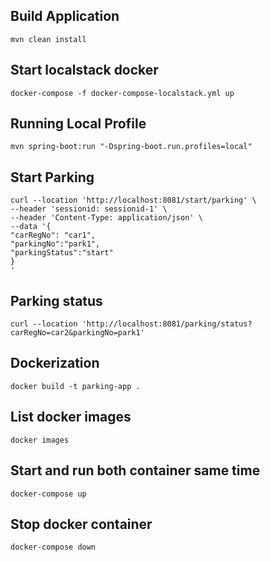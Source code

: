 ## Build Application

    mvn clean install

## Start localstack docker 

    docker-compose -f docker-compose-localstack.yml up

## Running Local Profile

    mvn spring-boot:run "-Dspring-boot.run.profiles=local"

## Start Parking

    curl --location 'http://localhost:8081/start/parking' \
    --header 'sessionid: sessionid-1' \
    --header 'Content-Type: application/json' \
    --data '{
    "carRegNo": "car1",
    "parkingNo":"park1",
    "parkingStatus":"start"
    }
    '

##  Parking status

    curl --location 'http://localhost:8081/parking/status?carRegNo=car2&parkingNo=park1'

## Dockerization

    docker build -t parking-app .

## List docker images

    docker images

## Start and run both container same time

    docker-compose up

## Stop docker container
    
    docker-compose down
